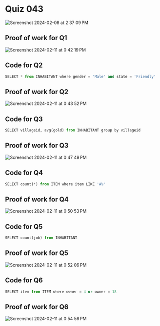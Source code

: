 # Quiz 043

<img width="max" alt="Screenshot 2024-02-08 at 2 37 09 PM" src="https://github.com/hasmhib/unit3-2024/assets/142870448/fc9b8628-2d5f-4db0-a3b9-b4fa6c87efb6">


## Proof of work for Q1
<img width="max" alt="Screenshot 2024-02-11 at 0 42 19 PM" src="https://github.com/hasmhib/unit3-2024/assets/142870448/3ae20b85-e4fb-4602-bc0a-36af81c38904">


## Code for Q2

```py
SELECT * from INHABITANT where gender = 'Male' and state = 'Friendly'
```

## Proof of work for Q2
<img width="max" alt="Screenshot 2024-02-11 at 0 43 52 PM" src="https://github.com/hasmhib/unit3-2024/assets/142870448/b6b3b8e5-df31-41c6-b49d-2ebab48c28b3">


## Code for Q3

```py
SELECT villageid, avg(gold) from INHABITANT group by villageid
```

## Proof of work for Q3
<img width="max" alt="Screenshot 2024-02-11 at 0 47 49 PM" src="https://github.com/hasmhib/unit3-2024/assets/142870448/10e55292-dcd3-402d-9db3-984801548e51">


## Code for Q4

```py
SELECT count(*) from ITEM where item LIKE 'A%'
```

## Proof of work for Q4
<img width="max" alt="Screenshot 2024-02-11 at 0 50 53 PM" src="https://github.com/hasmhib/unit3-2024/assets/142870448/3d53e4b0-5081-4bea-aef0-f050390759c7">


## Code for Q5

```py
SELECT count(job) from INHABITANT
```

## Proof of work for Q5
<img width="max" alt="Screenshot 2024-02-11 at 0 52 06 PM" src="https://github.com/hasmhib/unit3-2024/assets/142870448/d26e062a-f813-456b-aec5-a1c882407ce9">


## Code for Q6

```py
SELECT item from ITEM where owner = 4 or owner = 18
```

## Proof of work for Q6
<img width="max" alt="Screenshot 2024-02-11 at 0 54 56 PM" src="https://github.com/hasmhib/unit3-2024/assets/142870448/b2da4228-4573-4462-acf5-da9292fab918">


